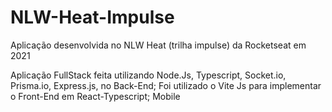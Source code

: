 # NLW-Heat-Impulse
Aplicação desenvolvida no NLW Heat (trilha impulse) da Rocketseat em 2021

Aplicação FullStack feita utilizando Node.Js, Typescript, Socket.io, Prisma.io, Express.js, no Back-End; 
Foi utilizado o Vite Js para implementar o Front-End em React-Typescript;
Mobile
